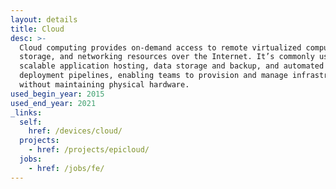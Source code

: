 ```yaml
---
layout: details
title: Cloud
desc: >-
  Cloud computing provides on-demand access to remote virtualized computing,
  storage, and networking resources over the Internet. It’s commonly used for
  scalable application hosting, data storage and backup, and automated
  deployment pipelines, enabling teams to provision and manage infrastructure
  without maintaining physical hardware.
used_begin_year: 2015
used_end_year: 2021
_links:
  self:
    href: /devices/cloud/
  projects:
    - href: /projects/epicloud/
  jobs:
    - href: /jobs/fe/
---
```

